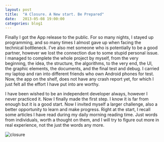 ```yaml
---
layout: post
title:  "A Closure. A New start. Be Prepared"
date:   2013-05-08 19:00:00
categories: blog1
---
```


Finally I got the App release to the public. For so many nights, I stayed up programming, and so many times I almost gave up when facing the technical bottleneck. I've also met someone who is potentially to be a good partner, however we lost the connection due to some stupid personal issue. I managed to complete the whole project by myself, from the very beginning, the idea, the structure, the algorithms, to the very end, the UI, the graphic elements, the documents, and the final test and debug. I carried my laptop and ran into different friends who own Android phones for test. Now, the app on the shelf, does not have any crash report yet, for which I just felt all the effort I have put into are worthy.

I have been wished to be an independent developer always, however I never practiced it. Now I finally made the first step. I know it is far from enough but it is a good start. Now I invited myself a larger challenge, also a better opportunity to learn and make progress. Right at the start, I recall some articles I have read during my daily morning reading time. Just words from individuals, worth a thought on them, and I will try to figure out more in real experience, not the just the words any more.

![closure](/assets/closure.jpg)